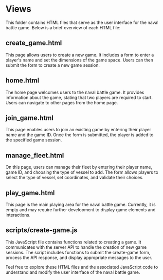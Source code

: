 # Views

This folder contains HTML files that serve as the user interface for the naval battle game. Below is a brief overview of each HTML file:

## create_game.html

This page allows users to create a new game. It includes a form to enter a player's name and set the dimensions of the game space. Users can then submit the form to create a new game session.

## home.html

The home page welcomes users to the naval battle game. It provides information about the game, stating that two players are required to start. Users can navigate to other pages from the home page.

## join_game.html

This page enables users to join an existing game by entering their player name and the game ID. Once the form is submitted, the player is added to the specified game session.

## manage_fleet.html

On this page, users can manage their fleet by entering their player name, game ID, and choosing the type of vessel to add. The form allows players to select the type of vessel, set coordinates, and validate their choices.

## play_game.html

This page is the main playing area for the naval battle game. Currently, it is empty and may require further development to display game elements and interactions.

## scripts/create-game.js

This JavaScript file contains functions related to creating a game. It communicates with the server API to handle the creation of new game sessions. The script includes functions to submit the create-game form, process the API response, and display appropriate messages to the user.

Feel free to explore these HTML files and the associated JavaScript code to understand and modify the user interface of the naval battle game.
